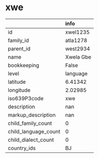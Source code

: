 # xwe
|                      | info      |
|:---------------------|:----------|
| id                   | xwel1235  |
| family_id            | atla1278  |
| parent_id            | west2934  |
| name                 | Xwela Gbe |
| bookkeeping          | False     |
| level                | language  |
| latitude             | 6.41342   |
| longitude            | 2.02985   |
| iso639P3code         | xwe       |
| description          | nan       |
| markup_description   | nan       |
| child_family_count   | 0         |
| child_language_count | 0         |
| child_dialect_count  | 0         |
| country_ids          | BJ        |